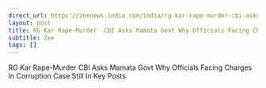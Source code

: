 ```yaml
---
direct_url: https://zeenews.india.com/india/rg-kar-rape-murder-cbi-asks-mamata-govt-why-officials-facing-charges-in-corruption-case-still-in-key-posts-2807759.html
layout: post
title: RG Kar Rape-Murder  CBI Asks Mamata Govt Why Officials Facing Charges In Corruption Case Still In Key Posts
subtitle: Zee
tags: []
---
```


RG Kar Rape-Murder  CBI Asks Mamata Govt Why Officials Facing Charges In Corruption Case Still In Key Posts
